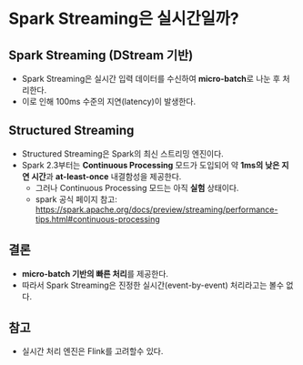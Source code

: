# Spark Streaming은 실시간일까?

## Spark Streaming (DStream 기반)
- Spark Streaming은 실시간 입력 데이터를 수신하여 **micro-batch**로 나눈 후 처리한다.
- 이로 인해 100ms 수준의 지연(latency)이 발생한다.

## Structured Streaming
- Structured Streaming은 Spark의 최신 스트리밍 엔진이다.
- Spark 2.3부터는 **Continuous Processing** 모드가 도입되어 약 **1ms의 낮은 지연 시간**과 **at-least-once** 내결함성을 제공한다.
  - 그러나 Continuous Processing 모드는 아직 **실험** 상태이다.
  - spark 공식 페이지 참고: https://spark.apache.org/docs/preview/streaming/performance-tips.html#continuous-processing

## 결론
- **micro-batch 기반의 빠른 처리**를 제공한다.
- 따라서 Spark Streaming은 진정한 실시간(event-by-event) 처리라고는 볼수 없다.

## 참고
- 실시간 처리 엔진은 Flink를 고려할수 있다.


